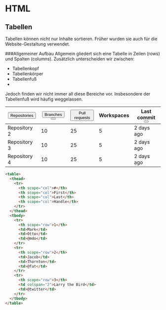 # HTML
## Tabellen
Tabellen können nicht nur Inhalte sortieren. Früher wurden sie auch für die Website-Gestaltung verwendet.

###Allgemeiner Aufbau
Allgemein gliedert sich eine Tabelle in Zeilen (rows) und Spalten (columns). Zusätzlich unterscheiden wir zwischen:

- Tabellenkopf
- Tabellenkörper
- Tabellenfuß
- 
Jedoch finden wir nicht immer all diese Bereiche vor. Insbesondere der Tabellenfuß wird häufig weggelassen.

<table
  class="pf-v5-c-table pf-m-grid-lg"
  role="grid"
  aria-label="This is a sortable table example"
  id="table-sortable"
>
  <thead class="pf-v5-c-table__thead">
    <tr class="pf-v5-c-table__tr" role="row">
      <th
        class="pf-v5-c-table__th pf-v5-c-table__sort pf-m-selected"
        role="columnheader"
        aria-sort="ascending"
        scope="col"
      >
        <button class="pf-v5-c-table__button">
          <div class="pf-v5-c-table__button-content">
            <span class="pf-v5-c-table__text">Repositories</span>
            <span class="pf-v5-c-table__sort-indicator">
              <i class="fas fa-long-arrow-alt-up"></i>
            </span>
          </div>
        </button>
      </th>
      <th
        class="pf-v5-c-table__th pf-v5-c-table__sort pf-m-help"
        role="columnheader"
        aria-sort="none"
        scope="col"
      >
        <div class="pf-v5-c-table__column-help">
          <button class="pf-v5-c-table__button">
            <div class="pf-v5-c-table__button-content">
              <span class="pf-v5-c-table__text">Branches</span>
              <span class="pf-v5-c-table__sort-indicator">
                <i class="fas fa-arrows-alt-v"></i>
              </span>
            </div>
          </button>
          <span class="pf-v5-c-table__column-help-action">
            <button
              class="pf-v5-c-button pf-m-plain"
              type="button"
              aria-label="More info"
            >
              <i class="pf-v5-pficon pf-v5-pficon-help" aria-hidden="true"></i>
            </button>
          </span>
        </div>
      </th>
      <th
        class="pf-v5-c-table__th pf-v5-c-table__sort"
        role="columnheader"
        aria-sort="none"
        scope="col"
      >
        <button class="pf-v5-c-table__button">
          <div class="pf-v5-c-table__button-content">
            <span class="pf-v5-c-table__text">Pull requests</span>
            <span class="pf-v5-c-table__sort-indicator">
              <i class="fas fa-arrows-alt-v"></i>
            </span>
          </div>
        </button>
      </th>
      <th class="pf-v5-c-table__th" role="columnheader" scope="col">Workspaces</th>
      <th class="pf-v5-c-table__th pf-m-help" role="columnheader" scope="col">
        <div class="pf-v5-c-table__column-help">
          <span class="pf-v5-c-table__text">Last commit</span>
          <span class="pf-v5-c-table__column-help-action">
            <button
              class="pf-v5-c-button pf-m-plain"
              type="button"
              aria-label="More info"
            >
              <i class="pf-v5-pficon pf-v5-pficon-help" aria-hidden="true"></i>
            </button>
          </span>
        </div>
      </th>
    </tr>
  </thead>

  <tbody class="pf-v5-c-table__tbody" role="rowgroup">
    <tr class="pf-v5-c-table__tr" role="row">
      <td
        class="pf-v5-c-table__td"
        role="cell"
        data-label="Repository name"
      >Repository 2</td>
      <td class="pf-v5-c-table__td" role="cell" data-label="Branches">10</td>
      <td class="pf-v5-c-table__td" role="cell" data-label="Pull requests">25</td>
      <td class="pf-v5-c-table__td" role="cell" data-label="Workspaces">5</td>
      <td
        class="pf-v5-c-table__td"
        role="cell"
        data-label="Last commit"
      >2 days ago</td>
    </tr>
    <tr class="pf-v5-c-table__tr" role="row">
      <td
        class="pf-v5-c-table__td"
        role="cell"
        data-label="Repository name"
      >Repository 3</td>
      <td class="pf-v5-c-table__td" role="cell" data-label="Branches">10</td>
      <td class="pf-v5-c-table__td" role="cell" data-label="Pull requests">25</td>
      <td class="pf-v5-c-table__td" role="cell" data-label="Workspaces">5</td>
      <td
        class="pf-v5-c-table__td"
        role="cell"
        data-label="Last commit"
      >2 days ago</td>
    </tr>
    <tr class="pf-v5-c-table__tr" role="row">
      <td
        class="pf-v5-c-table__td"
        role="cell"
        data-label="Repository name"
      >Repository 4</td>
      <td class="pf-v5-c-table__td" role="cell" data-label="Branches">10</td>
      <td class="pf-v5-c-table__td" role="cell" data-label="Pull requests">25</td>
      <td class="pf-v5-c-table__td" role="cell" data-label="Workspaces">5</td>
      <td
        class="pf-v5-c-table__td"
        role="cell"
        data-label="Last commit"
      >2 days ago</td>
    </tr>
  </tbody>
</table>


````html
<table>
  <thead>
    <tr>
      <th scope="col">#</th>
      <th scope="col">First</th>
      <th scope="col">Last</th>
      <th scope="col">Handle</th>
    </tr>
  </thead>
  <tbody>
    <tr>
      <th scope="row">1</th>
      <td>Mark</td>
      <td>Otto</td>
      <td>@mdo</td>
    </tr>
    <tr>
      <th scope="row">2</th>
      <td>Jacob</td>
      <td>Thornton</td>
      <td>@fat</td>
    </tr>
    <tr>
      <th scope="row">3</th>
      <td colspan="2">Larry the Bird</td>
      <td>@twitter</td>
    </tr>
  </tbody>
</table>
````